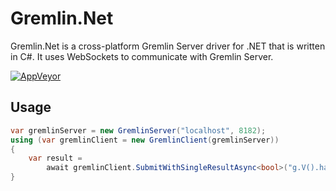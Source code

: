 # Gremlin.Net
Gremlin.Net is a cross-platform Gremlin Server driver for .NET that is written in C#. It uses WebSockets to communicate with Gremlin Server.

[![AppVeyor](https://img.shields.io/appveyor/ci/FlorianHockmann/Gremlin-Net.svg?style=plastic)](https://ci.appveyor.com/project/FlorianHockmann/Gremlin-Net)

## Usage

```cs
var gremlinServer = new GremlinServer("localhost", 8182);
using (var gremlinClient = new GremlinClient(gremlinServer))
{
    var result =
        await gremlinClient.SubmitWithSingleResultAsync<bool>("g.V().has('name', 'gremlin').hasNext()");
}
```
